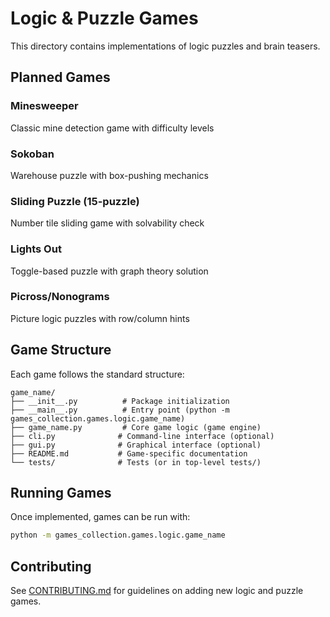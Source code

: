 # Logic & Puzzle Games

This directory contains implementations of logic puzzles and brain teasers.

## Planned Games

### Minesweeper

Classic mine detection game with difficulty levels

### Sokoban

Warehouse puzzle with box-pushing mechanics

### Sliding Puzzle (15-puzzle)

Number tile sliding game with solvability check

### Lights Out

Toggle-based puzzle with graph theory solution

### Picross/Nonograms

Picture logic puzzles with row/column hints

## Game Structure

Each game follows the standard structure:

```
game_name/
├── __init__.py          # Package initialization
├── __main__.py          # Entry point (python -m games_collection.games.logic.game_name)
├── game_name.py         # Core game logic (game engine)
├── cli.py              # Command-line interface (optional)
├── gui.py              # Graphical interface (optional)
├── README.md           # Game-specific documentation
└── tests/              # Tests (or in top-level tests/)
```

## Running Games

Once implemented, games can be run with:

```bash
python -m games_collection.games.logic.game_name
```

## Contributing

See [CONTRIBUTING.md](../CONTRIBUTING.md) for guidelines on adding new logic and puzzle games.
